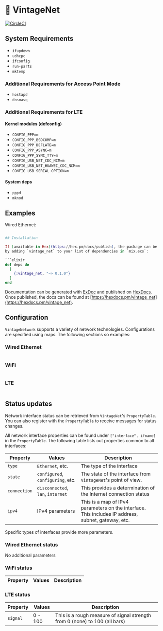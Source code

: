 # 🍇 VintageNet

[![CircleCI](https://circleci.com/gh/fhunleth/vintage_net.svg?style=svg)](https://circleci.com/gh/fhunleth/vintage_net)

## System Requirements

- `ifupdown`
- `udhcpc`
- `ifconfig`
- `run-parts`
- `mktemp`

### Additional Requirements for Access Point Mode

- `hostapd`
- `dnsmasq`

### Additional Requirements for LTE

#### Kernel modules (defconfig)

- `CONFIG_PPP=m`
- `CONFIG_PPP_BSDCOMP=m`
- `CONFIG_PPP_DEFLATE=m`
- `CONFIG_PPP_ASYNC=m`
- `CONFIG_PPP_SYNC_TTY=m`
- `CONFIG_USB_NET_CDC_NCM=m`
- `CONFIG_USB_NET_HUAWEI_CDC_NCM=m`
- `CONFIG_USB_SERIAL_OPTION=m`

#### System deps

- `pppd`
- `mknod`

## Examples

Wired Ethernet:

```elixir

## Installation

If [available in Hex](https://hex.pm/docs/publish), the package can be installed
by adding `vintage_net` to your list of dependencies in `mix.exs`:

```elixir
def deps do
  [
    {:vintage_net, "~> 0.1.0"}
  ]
end
```

Documentation can be generated with [ExDoc](https://github.com/elixir-lang/ex_doc)
and published on [HexDocs](https://hexdocs.pm). Once published, the docs can
be found at [https://hexdocs.pm/vintage_net](https://hexdocs.pm/vintage_net).

## Configuration

`VintageNetwork` supports a variety of network technologies. Configurations are
specified using maps. The following sections so examples:

### Wired Ethernet

```elixir
```

### WiFi

```elixir
```

### LTE

```elixir
```

## Status updates

Network interface status can be retrieved from `VintageNet`'s `PropertyTable`. You can
also register with the `PropertyTable` to receive messages for status changes.

All network interface properties can be found under `["interface", ifname]` in the `PropertyTable`.
The following table lists out properties common to all interfaces:

Property     | Values           | Description
 ----------- | ---------------- | -----------
`type`       | `Ethernet`, etc. | The type of the interface
`state`      | `configured`, `configuring`, etc. | The state of the interface from `VintageNet`'s point of view.
`connection` | `disconnected`, `lan`, `internet` | This provides a determination of the Internet connection status
`ipv4`       | IPv4 parameters  | This is a map of IPv4 parameters on the interface. This includes IP address, subnet, gateway, etc.

Specific types of interfaces provide more parameters.

### Wired Ethernet status

No additional parameters

### WiFi status

Property     | Values           | Description
 ----------- | ---------------- | -----------

### LTE status

Property     | Values           | Description
 ----------- | ---------------- | -----------
`signal`     | 0 - 100          | This is a rough measure of signal strength from 0 (none) to 100 (all bars)


